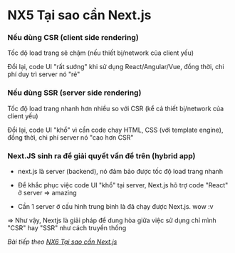 # NX5 Tại sao cần Next.js

### Nếu dùng CSR (client side rendering)

Tốc độ load trang sẽ chậm (nếu thiết bị/network của client yếu)

Đổi lại, code UI "rất sướng" khi sử dụng React/Angular/Vue, đồng thời, chi phí duy trì server nó "rẻ"

### Nếu dùng SSR (server side rendering)

Tốc độ load trang nhanh hơn nhiều so với CSR (kể cả thiết bị/network của client yếu)

Đổi lại, code UI "khổ" vì cần code chay HTML, CSS (với template engine), đồng thời, chi phí server nó "cao hơn CSR"

### Next.JS sinh ra để giải quyết vấn đề trên (hybrid app)

- next.js là server (backend), nó đảm bảo được tốc độ load trang nhanh

- Để khắc phục việc code UI "khổ" tại server, Next.js hõ trợ code "React" ở server => amazing

- Cần 1 server ở cấu hình trung bình là đã chạy được Next.js. wow :v

=> Như vậy, Nextjs là giải pháp để dung hòa giữa việc sử dụng chỉ mình "CSR" hay "SSR" như cách truyền thống

*Bài tiếp theo [NX6 Tại sao cần Next.js ](/session/session_06_why.md)*